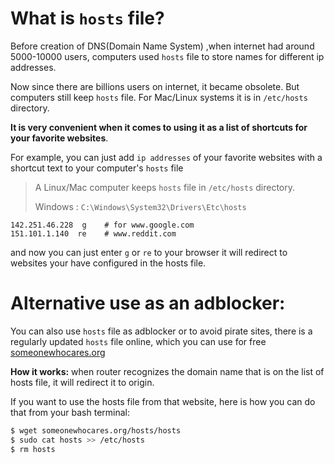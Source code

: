 # What is `hosts` file?

Before creation of DNS(Domain Name System) ,when internet had around 5000-10000 users, computers used `hosts` file to store names for different ip addresses. 

Now since there are billions users on internet, it became obsolete. But computers still keep `hosts` file. For Mac/Linux systems it is in `/etc/hosts` directory.           

__It is very convenient when it comes to using it as a list of shortcuts for your favorite websites__.

For example, you can just add `ip addresses` of your favorite websites with a shortcut text to your computer's `hosts` file

> A Linux/Mac computer keeps `hosts` file in `/etc/hosts` directory.
> 
> Windows : `C:\Windows\System32\Drivers\Etc\hosts`

```
142.251.46.228  g    # for www.google.com
151.101.1.140  re    # www.reddit.com 
```
and now you can just enter `g` or `re` to your browser it will redirect to websites your have configured in the hosts file. 

# Alternative use as an adblocker: 

You can also use `hosts` file as adblocker or to avoid pirate sites, there is a regularly updated `hosts` file online, which you can use for free [someonewhocares.org](https://someonewhocares.org/hosts/)

__How it works:__ when router recognizes the domain name that is on the list of hosts file, it will redirect it to origin. 

If you want to use the hosts file from that website, here is how you can do that from your bash terminal:
```bash
$ wget someonewhocares.org/hosts/hosts
$ sudo cat hosts >> /etc/hosts
$ rm hosts
```
